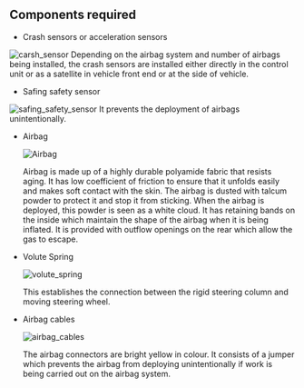 ## Components required
 * Crash sensors or acceleration sensors

![carsh_sensor](https://user-images.githubusercontent.com/98873064/155696487-200dd544-2583-4185-9f83-747cab6bf2fe.jpg)
    Depending on the airbag system and  number of airbags being installed, the crash sensors are installed either directly in the control unit or as a satellite in vehicle front end or at the side of vehicle.


 * Safing safety sensor




  ![safing_safety_sensor](https://user-images.githubusercontent.com/98873064/155696801-604dd891-15e6-4864-b33e-36fd86d0630b.jpg)
     It prevents the deployment of airbags unintentionally.


 * Airbag





     ![Airbag](https://user-images.githubusercontent.com/98873064/155697000-5b94b16b-dc03-4357-a4c6-7049de281443.jpg)

     Airbag is made up of a highly durable polyamide fabric that resists aging.
     It has  low coefficient of friction to ensure that it unfolds easily and makes soft contact with the skin. 
     The airbag is dusted with talcum powder to protect it and stop it from sticking. 
     When the airbag is deployed, this powder is seen as a white cloud. 
     It has retaining bands on the inside which maintain the shape of the airbag when it is being inflated.
     It is provided with outflow openings on the rear which allow the gas to escape.
    

 * Volute Spring



    ![volute_spring](https://user-images.githubusercontent.com/98873064/155697122-fac71c3d-306d-4b2d-a766-79cdcd648a9a.jpg)

    This establishes the connection between the rigid steering column and  moving steering wheel. 

 * Airbag cables




    ![airbag_cables](https://user-images.githubusercontent.com/98873064/155697244-0072ba3d-d21a-4518-9cb3-7692c07a5d78.jpg)

    The airbag connectors are bright yellow in colour.
    It consists of a  jumper which prevents the airbag from deploying  unintentionally if work is being carried out on the airbag system. 
